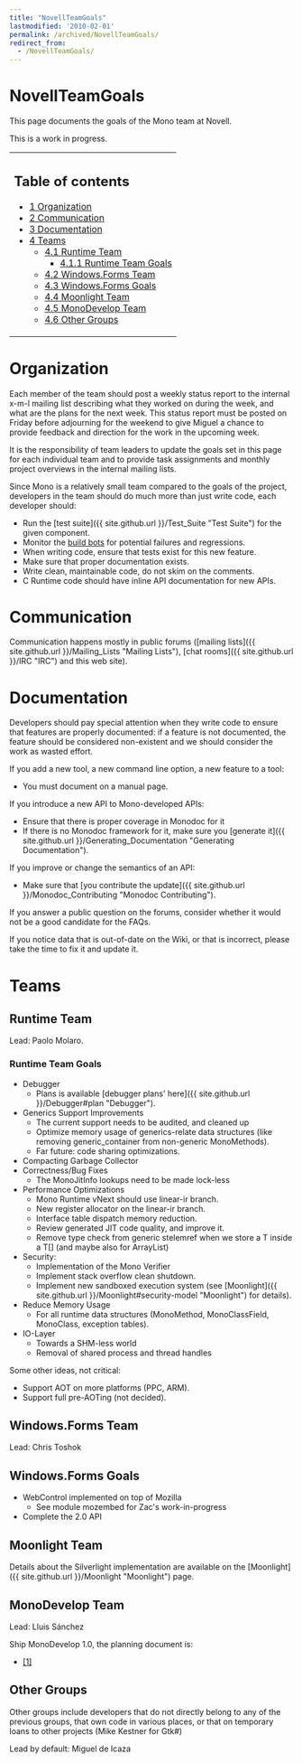 ```yaml
---
title: "NovellTeamGoals"
lastmodified: '2010-02-01'
permalink: /archived/NovellTeamGoals/
redirect_from:
  - /NovellTeamGoals/
---
```


NovellTeamGoals
===============

This page documents the goals of the Mono team at Novell.

This is a work in progress.

<table>
<col width="100%" />
<tbody>
<tr class="odd">
<td align="left"><h2>Table of contents</h2>
<ul>
<li><a href="#organization">1 Organization</a></li>
<li><a href="#communication">2 Communication</a></li>
<li><a href="#documentation">3 Documentation</a></li>
<li><a href="#teams">4 Teams</a>
<ul>
<li><a href="#runtime-team">4.1 Runtime Team</a>
<ul>
<li><a href="#runtime-team-goals">4.1.1 Runtime Team Goals</a></li>
</ul></li>
<li><a href="#windowsforms-team">4.2 Windows.Forms Team</a></li>
<li><a href="#windowsforms-goals">4.3 Windows.Forms Goals</a></li>
<li><a href="#moonlight-team">4.4 Moonlight Team</a></li>
<li><a href="#monodevelop-team">4.5 MonoDevelop Team</a></li>
<li><a href="#other-groups">4.6 Other Groups</a></li>
</ul></li>
</ul></td>
</tr>
</tbody>
</table>

Organization
============

Each member of the team should post a weekly status report to the internal x-m-l mailing list describing what they worked on during the week, and what are the plans for the next week. This status report must be posted on Friday before adjourning for the weekend to give Miguel a chance to provide feedback and direction for the work in the upcoming week.

It is the responsibility of team leaders to update the goals set in this page for each individual team and to provide task assignments and monthly project overviews in the internal mailing lists.

Since Mono is a relatively small team compared to the goals of the project, developers in the team should do much more than just write code, each developer should:

-   Run the [test suite]({{ site.github.url }}/Test_Suite "Test Suite") for the given component.
-   Monitor the [build bots](http://wrench.mono-project.com/builds) for potential failures and regressions.
-   When writing code, ensure that tests exist for this new feature.
-   Make sure that proper documentation exists.
-   Write clean, maintainable code, do not skim on the comments.
-   C Runtime code should have inline API documentation for new APIs.

Communication
=============

Communication happens mostly in public forums ([mailing lists]({{ site.github.url }}/Mailing_Lists "Mailing Lists"), [chat rooms]({{ site.github.url }}/IRC "IRC") and this web site).

Documentation
=============

Developers should pay special attention when they write code to ensure that features are properly documented: if a feature is not documented, the feature should be considered non-existent and we should consider the work as wasted effort.

If you add a new tool, a new command line option, a new feature to a tool:

-   You must document on a manual page.

If you introduce a new API to Mono-developed APIs:

-   Ensure that there is proper coverage in Monodoc for it
-   If there is no Monodoc framework for it, make sure you [generate it]({{ site.github.url }}/Generating_Documentation "Generating Documentation").

If you improve or change the semantics of an API:

-   Make sure that [you contribute the update]({{ site.github.url }}/Monodoc_Contributing "Monodoc Contributing").

If you answer a public question on the forums, consider whether it would not be a good candidate for the FAQs.

If you notice data that is out-of-date on the Wiki, or that is incorrect, please take the time to fix it and update it.

Teams
=====

Runtime Team
------------

Lead: Paolo Molaro.

### Runtime Team Goals

-   Debugger
    -   Plans is available [debugger plans' here]({{ site.github.url }}/Debugger#plan "Debugger").
-   Generics Support Improvements
    -   The current support needs to be audited, and cleaned up
    -   Optimize memory usage of generics-relate data structures (like removing generic\_container from non-generic MonoMethods).
    -   Far future: code sharing optimizations.
-   Compacting Garbage Collector
-   Correctness/Bug Fixes
    -   The MonoJitInfo lookups need to be made lock-less
-   Performance Optimizations
    -   Mono Runtime vNext should use linear-ir branch.
    -   New register allocator on the linear-ir branch.
    -   Interface table dispatch memory reduction.
    -   Review generated JIT code quality, and improve it.
    -   Remove type check from generic stelemref when we store a T inside a T[] (and maybe also for ArrayList)
-   Security:
    -   Implementation of the Mono Verifier
    -   Implement stack overflow clean shutdown.
    -   Implement new sandboxed execution system (see [Moonlight]({{ site.github.url }}/Moonlight#security-model "Moonlight") for details).
-   Reduce Memory Usage
    -   For all runtime data structures (MonoMethod, MonoClassField, MonoClass, exception tables).
-   IO-Layer
    -   Towards a SHM-less world
    -   Removal of shared process and thread handles

Some other ideas, not critical:

-   Support AOT on more platforms (PPC, ARM).
-   Support full pre-AOTing (not decided).

Windows.Forms Team
------------------

Lead: Chris Toshok

Windows.Forms Goals
-------------------

-   WebControl implemented on top of Mozilla
    -   See module mozembed for Zac's work-in-progress
-   Complete the 2.0 API

Moonlight Team
--------------

Details about the Silverlight implementation are available on the [Moonlight]({{ site.github.url }}/Moonlight "Moonlight") page.

MonoDevelop Team
----------------

Lead: Lluis Sánchez

Ship MonoDevelop 1.0, the planning document is:

-   [[1]](http://spreadsheets.google.com/ccc?key=pS-RZuhR9F_CaaOcopqtFOg)

Other Groups
------------

Other groups include developers that do not directly belong to any of the previous groups, that own code in various places, or that on temporary loans to other projects (Mike Kestner for Gtk\#)

Lead by default: Miguel de Icaza

